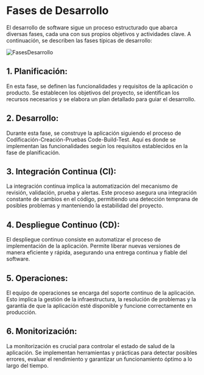 # Fases de Desarrollo

El desarrollo de software sigue un proceso estructurado que abarca diversas fases, cada una con sus propios objetivos y actividades clave. A continuación, se describen las fases típicas de desarrollo:

![FasesDesarrollo](https://www.rrhhdigital.com/wp-content/uploads/userfiles/devops-tecnologia-empleo.jpg)


## 1. Planificación:
En esta fase, se definen las funcionalidades y requisitos de la aplicación o producto. Se establecen los objetivos del proyecto, se identifican los recursos necesarios y se elabora un plan detallado para guiar el desarrollo.

## 2. Desarrollo:
Durante esta fase, se construye la aplicación siguiendo el proceso de Codificación-Creación-Pruebas Code-Build-Test. Aquí es donde se implementan las funcionalidades según los requisitos establecidos en la fase de planificación.

## 3. Integración Continua (CI):
La integración continua implica la automatización del mecanismo de revisión, validación, prueba y alertas. Este proceso asegura una integración constante de cambios en el código, permitiendo una detección temprana de posibles problemas y manteniendo la estabilidad del proyecto.

## 4. Despliegue Continuo (CD):
El despliegue continuo consiste en automatizar el proceso de implementación de la aplicación. Permite liberar nuevas versiones de manera eficiente y rápida, asegurando una entrega continua y fiable del software.

## 5. Operaciones:
El equipo de operaciones se encarga del soporte continuo de la aplicación. Esto implica la gestión de la infraestructura, la resolución de problemas y la garantía de que la aplicación esté disponible y funcione correctamente en producción.

## 6. Monitorización:
La monitorización es crucial para controlar el estado de salud de la aplicación. Se implementan herramientas y prácticas para detectar posibles errores, evaluar el rendimiento y garantizar un funcionamiento óptimo a lo largo del tiempo.
